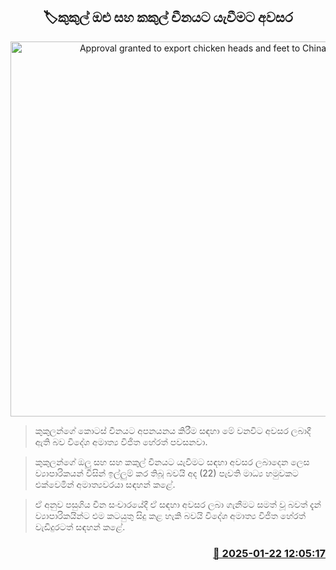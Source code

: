 <p align='center'><b><h2 align='center' title='Approval granted to export chicken heads and feet to China'>🏷කුකුල් ඔළු සහ කකුල් චීනයට යැවීමට අවසර</h2></b></p>
<p align='center'><img src='https://helakuru.sgp1.cdn.digitaloceanspaces.com/esana/images/lib/chicken-head-1.jpg' width='600' alt='Approval granted to export chicken heads and feet to China'></p>

> කුකුලන්ගේ කොටස් චීනයට අපනයනය කිරීම සඳහා මේ වනවිට අවසර ලබාදී ඇති බව විදේශ අමාත්‍ය විජිත හේරත් පවසනවා.

> කුකුලන්ගේ ඔලු සහ සහ කකුල් චීනයට යැවීමට සඳහා අවසර ලබාදෙන ලෙස ව්‍යාපාරිකයන් විසින් ඉල්ලුම් කර තිබූ බවයි අද (22) පැවති මාධ්‍ය හමුවකට එක්වෙමින් අමාත්‍යවරයා සඳහන් කළේ.

> ඒ අනුව පසුගිය චීන සංචාරයේදී ඒ සඳහා අවසර ලබා ගැනීමට සමත් වූ බවත් දැන් ව්‍යාපාරිකයින්ට එම කටයුතු සිදු කළ හැකි බවයි විදේශ අමාත්‍ය විජිත හේරත් වැඩිදුරටත් සඳහන් කළේ. 



<h3 align='right'><a href='https://www.helakuru.lk/esana/p/106793/'>📅 2025-01-22 12:05:17</a></h3>
